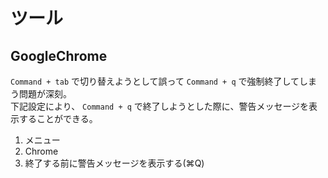 # ツール

## GoogleChrome
`Command + tab` で切り替えようとして誤って `Command + q` で強制終了してしまう問題が深刻。  
下記設定により、 `Command + q` で終了しようとした際に、警告メッセージを表示することができる。  
1. メニュー
2. Chrome
3. 終了する前に警告メッセージを表示する(⌘Q)
